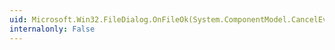 ```yaml
---
uid: Microsoft.Win32.FileDialog.OnFileOk(System.ComponentModel.CancelEventArgs)
internalonly: False
---
```

